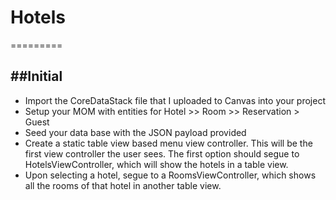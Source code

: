 # Hotels
=========

##Initial
---------
* Import the CoreDataStack file that I uploaded to Canvas into your project
* Setup your MOM with entities for Hotel >> Room >> Reservation > Guest
* Seed your data base with the JSON payload provided
* Create a static table view based menu view controller. This will be the first view controller the user sees. The first option should segue to HotelsViewController,
which will show the hotels in a table view.
* Upon selecting a hotel, segue to a RoomsViewController, which shows all the rooms of that hotel in another table view.
